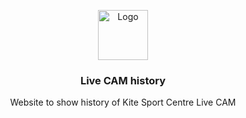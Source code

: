 <p align="center">
  <a href="https://github.com//camera-history">
    <img src="https://sengyeu.github.io/camera-history/logo192.png" alt="Logo" width="80" height="80">
  </a>

  <h3 align="center">Live CAM history</h3>

  <p align="center">
    Website to show history of Kite Sport Centre Live CAM
  </p>
</p>
